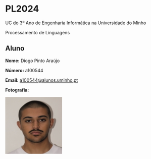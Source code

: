 # PL2024

UC do 3º Ano de Engenharia Informática na Universidade do Minho

Processamento de Linguagens

## Aluno

**Nome:** Diogo Pinto Araújo 

**Número:** a100544

**Email:** a100544@alunos.uminho.pt

**Fotografia:**

 ![Foto](img.jfif)
